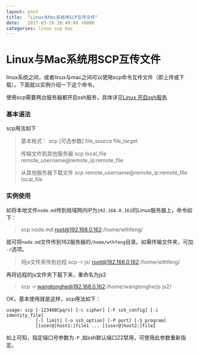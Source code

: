 ```yaml
---
layout: post
title:  "Linux与Mac系统用SCP互传文件"
date:   2017-03-26 10:40:00 +0800
categories: linux scp mac 
---
```


# Linux与Mac系统用SCP互传文件


linux系统之间，或者linux与mac之间可以使用scp命令互传文件（即上传或下载）。下面就以实例介绍一下这个命令。


使用scp需要两台服务器都开启ssh服务，具体详见[Linux 开启ssh服务](http://www.cnblogs.com/fengbeihong/p/3307575.html)

### 基本语法

scp用法如下

> 基本格式：
> scp [可选参数] file_source file_target   
>         
> 传输文件到其他服务器 
> scp local_file remote_username@remote_ip:remote_file 
>
> 从其他服务器下载文件
> scp remote_username@remote_ip:remote_file local_file

### 实例使用

如将本地文件`node.md`传到局域网内IP为`192.168.0.162`的Linux服务器上，命令如下：

> scp node.md root@192.168.0.162:/home/wthfeng/

就可将`node.md`文件传到162服务器的`/home/wthfeng`目录。如需传输文件夹，可加 `-r`选项。

> 将js文件夹传到远程
> scp -r js/  root@192.168.0.162:/home/wthfeng/

再将远程的js文件夹下载下来，重命名为js2

> scp -r wangtonghe@192.168.0.162:/home/wangtonghe/js  js2/

OK，基本使用就是这样，scp用法如下：

```ssh
usage: scp [-12346BCpqrv] [-c cipher] [-F ssh_config] [-i identity_file]
           [-l limit] [-o ssh_option] [-P port] [-S program]
           [[user@]host1:]file1 ... [[user@]host2:]file2

```
如上可知，指定端口号参数为`-P` ,如ssh默认端口22禁用，可使用此参数重新指定。

